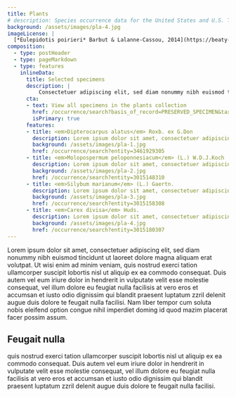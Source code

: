 ```yaml
---
title: Plants
# description: Species occurrence data for the United States and U.S. Territories.
background: /assets/images/pla-4.jpg
imageLicense: |
  [*Eulepidotis poirieri* Barbut & Lalanne-Cassou, 2014](https://beaty-biodiversity-museum.hp.gbif-staging.org/occurrence/search?entity=1020747701) Collected in French Guiana, Marion DEPRAETERE licensed under [CC-BY-4.0](http://creativecommons.org/licenses/by-nc-nd/4.0)
composition:
  - type: postHeader
  - type: pageMarkdown
  - type: features
    inlineData:
      title: Selected specimens
      description: |
          Consectetuer adipiscing elit, sed diam nonummy nibh euismod tincidunt ut laoreet dolore magna aliquam erat volutpat. 
      cta:
      - text: View all specimens in the plants collection
        href: /occurrence/search?basis_of_record=PRESERVED_SPECIMEN&taxon_key=797
        isPrimary: true
      features: 
      - title: <em>Dipterocarpus alatus</em> Roxb. ex G.Don
        description: Lorem ipsum dolor sit amet, consectetuer adipiscing elit, sed diam nonummy nibh euismod.
        background: /assets/images/pla-1.jpg 
        href: /occurrence/search?entity=3461929305
      - title: <em>Molopospermum peloponnesiacum</em> (L.) W.D.J.Koch
        description: Lorem ipsum dolor sit amet, consectetuer adipiscing elit, sed diam nonummy nibh euismod.
        background: /assets/images/pla-2.jpg
        href: /occurrence/search?entity=3015148310
      - title: <em>Silybum marianum</em> (L.) Gaertn.
        description: Lorem ipsum dolor sit amet, consectetuer adipiscing elit, sed diam nonummy nibh euismod.
        background: /assets/images/pla-3.jpg
        href: /occurrence/search?entity=3015158308
      - title: <em>Carex divisa</em> Huds.
        description: Lorem ipsum dolor sit amet, consectetuer adipiscing elit, sed diam nonummy nibh euismod.
        background: /assets/images/pla-4.jpg
        href: /occurrence/search?entity=3015180307
---
```


Lorem ipsum dolor sit amet, consectetuer adipiscing elit, sed diam nonummy nibh euismod tincidunt ut laoreet dolore magna aliquam erat volutpat. Ut wisi enim ad minim veniam, quis nostrud exerci tation ullamcorper suscipit lobortis nisl ut aliquip ex ea commodo consequat. Duis autem vel eum iriure dolor in hendrerit in vulputate velit esse molestie consequat, vel illum dolore eu feugiat nulla facilisis at vero eros et accumsan et iusto odio dignissim qui blandit praesent luptatum zzril delenit augue duis dolore te feugait nulla facilisi. Nam liber tempor cum soluta nobis eleifend option congue nihil imperdiet doming id quod mazim placerat facer possim assum. 

## Feugait nulla
quis nostrud exerci tation ullamcorper suscipit lobortis nisl ut aliquip ex ea commodo consequat. Duis autem vel eum iriure dolor in hendrerit in vulputate velit esse molestie consequat, vel illum dolore eu feugiat nulla facilisis at vero eros et accumsan et iusto odio dignissim qui blandit praesent luptatum zzril delenit augue duis dolore te feugait nulla facilisi.
